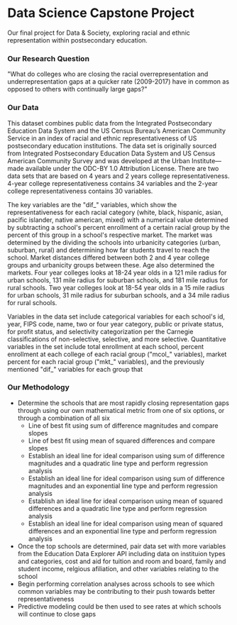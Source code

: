 # Data Science Capstone Project
Our final project for Data &amp; Society, exploring racial and ethnic representation within postsecondary education.

### Our Research Question

"What do colleges who are closing the racial overrepresentation and underrepresentation gaps at a quicker rate (2009-2017) have in common as opposed to others with continually large gaps?"

### Our Data

This dataset combines public data from the Integrated Postsecondary Education Data System and the US Census Bureau’s American Community Service in an index of racial and ethnic representativeness of US postsecondary education institutions. The data set is originally sourced from Integrated Postsecondary Education Data System and US Census American Community Survey and was developed at the Urban Institute—made available under the ODC-BY 1.0 Attribution License. There are two data sets that are based on 4 years and 2 years college representativeness. 4-year college representativeness contains 34 variables and the 2-year college representativeness contains 30 variables. 

The key variables are the "dif_" variables, which show the representativeness for each racial category (white, black, hispanic, asian, pacific islander, native american, mixed) with a numerical value determined by subtracting a school's percent enrollment of a certain racial group by the percent of this group in a school's respective market. The market was determined by the dividing the schools into urbanicity categories (urban, suburban, rural) and determining how far students travel to reach the school. Market distances differed between both 2 and 4 year college groups and urbanicity groups between these. Age also determined the markets. Four year colleges looks at 18-24 year olds in a 121 mile radius for urban schools, 131 mile radius for suburban schools, and 181 mile radius for rural schools. Two year colleges look at 18-54 year olds in a 15 mile radius for urban schools, 31 mile radius for suburban schools, and a 34 mile radius for rural schools.

Variables in the data set include categorical variables for each school's id, year, FIPS code, name, two or four year category, public or private status, for profit status, and selectivity categorization per the Carnegie classifications of non-selective, selective, and more selective. Quantitative variables in the set include total enrollment at each school, percent enrollment at each college of each racial group ("mcol_" variables), market percent for each racial group ("mkt_" variables), and the previously mentioned "dif_" variables for each group that 

### Our Methodology

- Determine the schools that are most rapidly closing representation gaps through using our own mathematical metric from one of six options, or through a combination of all six
  - Line of best fit using sum of difference magnitudes and compare slopes
  - Line of best fit using mean of squared differences and compare slopes
  - Establish an ideal line for ideal comparison using sum of difference magnitudes and a quadratic line type and perform regression analysis
  - Establish an ideal line for ideal comparison using sum of difference magnitudes and an exponential line type and perform regression analysis
  - Establish an ideal line for ideal comparison using mean of squared differences and a quadratic line type and perform regression analysis
  - Establish an ideal line for ideal comparison using mean of squared differences and an exponential line type and perform regression analysis
- Once the top schools are determined, pair data set with more variables from the Education Data Explorer API including data on instituion types and categories, cost and aid for tuition and room and board, family and student income, relgious afiliation, and other variables relating to the school
- Begin performing correlation analyses across schools to see which common variables may be contributing to their push towards better representativeness
- Predictive modeling could be then used to see rates at which schools will continue to close gaps
